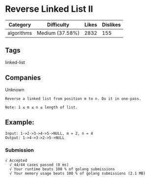 # Reverse Linked List II
| Category   | Difficulty      | Likes | Dislikes |
|------------|-----------------|-------|----------|
| algorithms | Medium (37.58%) | 2832  | 155      |

## Tags
linked-list

## Companies
Unknown
```
Reverse a linked list from position m to n. Do it in one-pass.

Note: 1 ≤ m ≤ n ≤ length of list.
```
## Example:
```
Input: 1->2->3->4->5->NULL, m = 2, n = 4
Output: 1->4->3->2->5->NULL
```

### Submission
```
√ Accepted
  √ 44/44 cases passed (0 ms)
  √ Your runtime beats 100 % of golang submissions
  √ Your memory usage beats 100 % of golang submissions (2.1 MB)
```